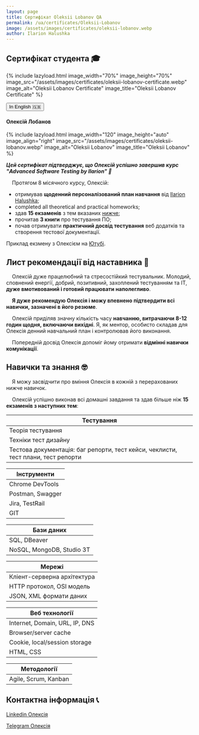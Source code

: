```yaml
---
layout: page
title: Сертифікат Oleksii Lobanov QA
permalink: /ua/certificates/Oleksii-Lobanov
image: /assets/images/certificates/oleksii-lobanov.webp
author: Ilarion Halushka
---
```


## Сертифікат студента 🎓

{% include lazyload.html image_width="70%" image_height="70%" image_src="/assets/images/certificates/oleksii-lobanov-certificate.webp" image_alt="Oleksii Lobanov Certificate" image_title="Oleksii Lobanov Certificate" %}

<div>
    <button class="lang-btn" onclick="location.href='/certificates/Oleksii-Lobanov#certificate-of-completion-'" type="button">In English 🇬🇧</button>
</div>

#### Олексій Лобанов

{% include lazyload.html image_width="120" image_height="auto" image_align="right" image_src="/assets/images/certificates/oleksii-lobanov.webp" image_alt="Oleksii Lobanov" image_title="Oleksii Lobanov" %}

***Цей сертифікат підтверджує, що Олексій успішно завершив курс "Advanced Software Testing by Ilarion" 🎉***

&nbsp;&nbsp;&nbsp; Протягом 8 місячного курсу, Олексій:

* отримував **щоденний персоналізований план навчання** від <a target="_blank" href="/about">Ilarion Halushka</a>;
* completed all theoretical and practical homeworks;
* здав **15 екзаменів** з тем вказаних [нижче](#skills-and-knowledge-);
* прочитав **3 книги** про тестування ПО;
* почав отримувати **практичний досвід тестування** веб додатків та створення тестової документації.

Приклад екзмену з Олексієм на <a target="_blank" href="https://www.youtube.com/watch?v=HLzbaADQV5o">Ютубі</a>.

## Лист рекомендації від наставника 📜

&nbsp;&nbsp;&nbsp; Олексій дуже працелюбний та стресостійкий тестувальник.
Молодий, сповнений енергії, добрий, позитивний, захоплений тестуванням та ІТ, **дуже вмотивований і готовий працювати наполегливо**.

&nbsp;&nbsp;&nbsp; **Я дуже рекомендую Олексія і можу впевнено підтвердити всі навички, зазначені в його резюме**.

&nbsp;&nbsp;&nbsp; Олексій приділяв значну кількість часу **навчанню, витрачаючи 8-12 годин щодня, включаючи вихідні**.
Я, як ментор, особисто складав для Олексія денний навчальний план і контролював його виконання.

&nbsp;&nbsp;&nbsp; Попередній досвід Олексія допоміг йому отримати **відмінні навички комунікації**.

## Навички та знання 🤓

&nbsp;&nbsp;&nbsp; Я можу засвідчити про вміння Олексія в кожній з перерахованих нижче навичок.

&nbsp;&nbsp;&nbsp; Олексій успішно виконав всі домашні завдання та здав більше ніж **15 екзаменів з наступних тем**:

Тестування |
--- |
Теорія тестування |
Техніки тест дизайну |
Тестова документація: баг репорти, тест кейси, чеклисти, тест плани, тест репорти |

Інструменти |
--- |
Chrome DevTools |
Postman, Swagger |
Jira, TestRail |
GIT |

Бази даних |
--- |
SQL, DBeaver |
NoSQL, MongoDB, Studio 3T |

Мережі |
--- |
Кліент-серверна архітектура |
HTTP протокол, OSI модель |
JSON, XML формати даних |

Веб технології |
--- |
Internet, Domain, URL, IP, DNS |
Browser/server cache |
Cookie, local/session storage |
HTML, CSS |

Методології |
--- |
Agile, Scrum, Kanban |


## Контактна інформація 📞

<a target="_blank" rel="noreferrer" href="https://www.linkedin.com/in/alexey-lobanov-qa/" title="Linkedin Олексія">Linkedin Олексія <i class="fa fa-1x fa-linkedin-square"></i></a>

<a target="_blank" rel="noreferrer" href="https://t.me/alexeyLobanov1" title="Oleksii's Telegram">Telegram Олексія</a>





